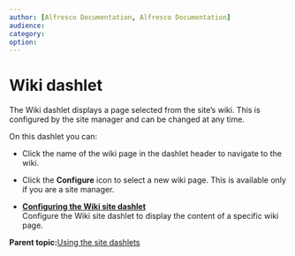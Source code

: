 ```yaml
---
author: [Alfresco Documentation, Alfresco Documentation]
audience: 
category: 
option: 
---
```


# Wiki dashlet

The Wiki dashlet displays a page selected from the site’s wiki. This is configured by the site manager and can be changed at any time.

On this dashlet you can:

-   Click the name of the wiki page in the dashlet header to navigate to the wiki.

-   Click the **Configure** icon to select a new wiki page. This is available only if you are a site manager.


-   **[Configuring the Wiki site dashlet](../tasks/site-customize-wiki.md)**  
Configure the Wiki site dashlet to display the content of a specific wiki page.

**Parent topic:**[Using the site dashlets](../concepts/sites-dashlet-use.md)

